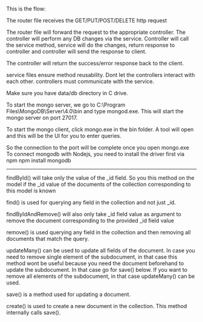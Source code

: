 This is the flow:

The router file receives the GET/PUT/POST/DELETE http request

The router file will forward the request to the appropriate controller.
The controller will perform any DB changes via the service. Controller will call the service method,
service will do the changes, return response to controller and controller will send the response to client.

The controller will return the success/error response back to the client.

service files ensure method reusability. Dont let the controllers interact with each other.
controllers must communicate with the service.

Make sure you have data/db directory in C drive.

To start the mongo server, we go to C:\Program Files\MongoDB\Server\4.0\bin and type mongod.exe.
This will start the mongo server on port 27017.

To start the mongo client, click mongo.exe in the bin folder. A tool will open and this will be the UI for you to enter
queries.

So the connection to the port will be complete once you open mongo.exe
To connect mongodb with Nodejs, you need to install the driver first via npm
npm install mongodb

------------------------------------------------------------------------
findById() will take only the value of the _id field. So you this method on the model if the _id value of the documents of the collection corresponding to this model is known

find() is used for querying any field in the collection and not just _id.

findByIdAndRemove() will also only take _id field value as argument to remove the document corresponding to the provided _id field value

remove() is used querying any field in the collection and then removing all documents that match the query.

updateMany() can be used to update all fields of the document. In case you need to remove single element of the subdocument, in that case this method wont be useful because you need the document beforehand to update the subdocument. In that case go for save() below.
If you want to remove all elements of the subdocument, in that case updateMany() can be used.

save() is a method used for updating a document.

create() is used to create a new document in the collection. This method internally calls save().
